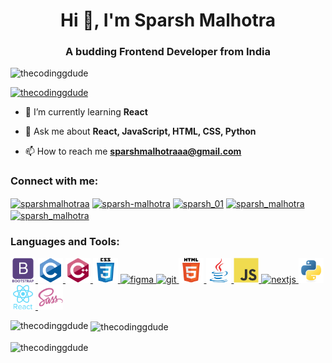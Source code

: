 <h1 align="center">Hi 👋, I'm Sparsh Malhotra</h1>
<h3 align="center">A budding Frontend Developer from India</h3>

<p align="left"> <img src="https://komarev.com/ghpvc/?username=thecodinggdude&label=Profile%20views&color=0e75b6&style=flat" alt="thecodinggdude" /> </p>

<p align="left"> <a href="https://github.com/ryo-ma/github-profile-trophy"><img src="https://github-profile-trophy.vercel.app/?username=thecodinggdude" alt="thecodinggdude" /></a> </p>

- 🌱 I’m currently learning **React**

- 💬 Ask me about **React, JavaScript, HTML, CSS, Python**

- 📫 How to reach me **sparshmalhotraaa@gmail.com**

<h3 align="left">Connect with me:</h3>
<p align="left">
<a href="https://twitter.com/sparshmalhotraa" target="blank"><img align="center" src="https://raw.githubusercontent.com/rahuldkjain/github-profile-readme-generator/master/src/images/icons/Social/twitter.svg" alt="sparshmalhotraa" height="30" width="40" /></a>
<a href="https://linkedin.com/in/sparsh-malhotra" target="blank"><img align="center" src="https://raw.githubusercontent.com/rahuldkjain/github-profile-readme-generator/master/src/images/icons/Social/linked-in-alt.svg" alt="sparsh-malhotra" height="30" width="40" /></a>
<a href="https://www.codechef.com/users/sparsh_01" target="blank"><img align="center" src="https://cdn.jsdelivr.net/npm/simple-icons@3.1.0/icons/codechef.svg" alt="sparsh_01" height="30" width="40" /></a>
<a href="https://www.leetcode.com/sparsh_malhotra" target="blank"><img align="center" src="https://raw.githubusercontent.com/rahuldkjain/github-profile-readme-generator/master/src/images/icons/Social/leet-code.svg" alt="sparsh_malhotra" height="30" width="40" /></a>
<a href="https://auth.geeksforgeeks.org/user/sparsh_malhotra" target="blank"><img align="center" src="https://raw.githubusercontent.com/rahuldkjain/github-profile-readme-generator/master/src/images/icons/Social/geeks-for-geeks.svg" alt="sparsh_malhotra" height="30" width="40" /></a>
</p>

<h3 align="left">Languages and Tools:</h3>
<p align="left"> <a href="https://getbootstrap.com" target="_blank"> <img src="https://raw.githubusercontent.com/devicons/devicon/master/icons/bootstrap/bootstrap-plain-wordmark.svg" alt="bootstrap" width="40" height="40"/> </a> <a href="https://www.cprogramming.com/" target="_blank"> <img src="https://raw.githubusercontent.com/devicons/devicon/master/icons/c/c-original.svg" alt="c" width="40" height="40"/> </a> <a href="https://www.w3schools.com/cpp/" target="_blank"> <img src="https://raw.githubusercontent.com/devicons/devicon/master/icons/cplusplus/cplusplus-original.svg" alt="cplusplus" width="40" height="40"/> </a> <a href="https://www.w3schools.com/css/" target="_blank"> <img src="https://raw.githubusercontent.com/devicons/devicon/master/icons/css3/css3-original-wordmark.svg" alt="css3" width="40" height="40"/> </a> <a href="https://www.figma.com/" target="_blank"> <img src="https://www.vectorlogo.zone/logos/figma/figma-icon.svg" alt="figma" width="40" height="40"/> </a> <a href="https://git-scm.com/" target="_blank"> <img src="https://www.vectorlogo.zone/logos/git-scm/git-scm-icon.svg" alt="git" width="40" height="40"/> </a> <a href="https://www.w3.org/html/" target="_blank"> <img src="https://raw.githubusercontent.com/devicons/devicon/master/icons/html5/html5-original-wordmark.svg" alt="html5" width="40" height="40"/> </a> <a href="https://www.java.com" target="_blank"> <img src="https://raw.githubusercontent.com/devicons/devicon/master/icons/java/java-original.svg" alt="java" width="40" height="40"/> </a> <a href="https://developer.mozilla.org/en-US/docs/Web/JavaScript" target="_blank"> <img src="https://raw.githubusercontent.com/devicons/devicon/master/icons/javascript/javascript-original.svg" alt="javascript" width="40" height="40"/> </a> <a href="https://nextjs.org/" target="_blank"> <img src="https://cdn.worldvectorlogo.com/logos/nextjs-3.svg" alt="nextjs" width="40" height="40"/> </a> <a href="https://www.python.org" target="_blank"> <img src="https://raw.githubusercontent.com/devicons/devicon/master/icons/python/python-original.svg" alt="python" width="40" height="40"/> </a> <a href="https://reactjs.org/" target="_blank"> <img src="https://raw.githubusercontent.com/devicons/devicon/master/icons/react/react-original-wordmark.svg" alt="react" width="40" height="40"/> </a> <a href="https://sass-lang.com" target="_blank"> <img src="https://raw.githubusercontent.com/devicons/devicon/master/icons/sass/sass-original.svg" alt="sass" width="40" height="40"/> </a> </p>

<p><img align="left" src="https://github-readme-stats.vercel.app/api/top-langs?username=thecodinggdude&show_icons=true&locale=en&layout=compact" alt="thecodinggdude" /></p>

<p>&nbsp;<img align="center" src="https://github-readme-stats.vercel.app/api?username=thecodinggdude&show_icons=true&locale=en" alt="thecodinggdude" /></p>

<p><img align="center" src="https://github-readme-streak-stats.herokuapp.com/?user=thecodinggdude&" alt="thecodinggdude" /></p>
